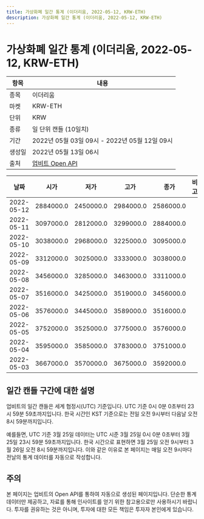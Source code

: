 ```yaml
---
title: 가상화폐 일간 통계 (이더리움, 2022-05-12, KRW-ETH)
description: 가상화폐 일간 통계 (이더리움, 2022-05-12, KRW-ETH)
---
```



가상화폐 일간 통계 (이더리움, 2022-05-12, KRW-ETH)
===

|항목|내용|
|--|--|
|종목|이더리움|
|마켓|KRW-ETH|
|단위|KRW|
|종류|일 단위 캔들 (10일치)|
|기간|2022년 05월 03일 09시 - 2022년 05월 12일 09시|
|생성일|2022년 05월 13일 06시|
|출처|[업비트 Open API](https://docs.upbit.com)|


|날짜|시가|저가|고가|종가|비고|
|--|--|--|--|--|--|
|2022-05-12|2884000.0|2450000.0|2984000.0|2586000.0|    |
|2022-05-11|3097000.0|2812000.0|3299000.0|2884000.0|    |
|2022-05-10|3038000.0|2968000.0|3225000.0|3095000.0|    |
|2022-05-09|3312000.0|3025000.0|3333000.0|3038000.0|    |
|2022-05-08|3456000.0|3285000.0|3463000.0|3311000.0|    |
|2022-05-07|3516000.0|3425000.0|3519000.0|3456000.0|    |
|2022-05-06|3576000.0|3445000.0|3589000.0|3516000.0|    |
|2022-05-05|3752000.0|3525000.0|3775000.0|3576000.0|    |
|2022-05-04|3595000.0|3585000.0|3783000.0|3751000.0|    |
|2022-05-03|3667000.0|3570000.0|3675000.0|3592000.0|    |


일간 캔들 구간에 대한 설명
---


업비트의 일간 캔들은 세계 협정시(UTC) 기준입니다. 
UTC 기준 0시 0분 0초부터 23시 59분 59초까지입니다. 
한국 시간인 KST 기준으로는 전일 오전 9시부터 다음날 오전 8시 59분까지입니다. 


예를들면, UTC 기준 3월 25일 데이터는 UTC 시준 3월 25일 0시 0분 0초부터 3월 25일 23시 59분 59초까지입니다. 
한국 시간으로 표현하면 3월 25일 오전 9시부터 3월 26일 오전 8시 59분까지입니다. 
이와 같은 이유로 본 페이지는 매일 오전 9시마다 전날의 통계 데이터를 자동으로 작성합니다. 


주의
---


본 페이지는 업비트의 Open API를 통하여 자동으로 생성된 페이지입니다. 
단순한 통계 데이터만 제공하고, 자료를 통해 인사이트를 얻기 위한 참고용으로만 사용하시기 바랍니다. 
투자를 권유하는 것은 아니며, 투자에 대한 모든 책임은 투자자 본인에게 있습니다. 
